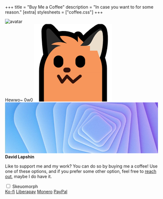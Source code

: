 +++
title = "Buy Me a Coffee"
description = "In case you want to for some reason."
[extra]
stylesheets = ["coffee.css"]
+++

<div id="coffee-container">
	<div id="avatar-container">
		<img id="avatar" class="no-hover" alt="avatar" src="/assets/avatar.svg" />
	</div>
	<div id="coffee-banner-container">
		<span id="blobfox-message" class="drop-shadow">Hewwo~ 0w0</span>
		<img id="blobfox" class="transparent no-hover drop-shadow" alt="blobfox" src="neofox-stretch-down.png" />
		<img id="coffee-banner" class="no-hover" alt="banner" src="banner.webp" />
	</div>
	<strong id="title">David Lapshin</strong>
	<p id="message">Like to support me and my work? You can do so by buying me a coffee! Use one of these options, and if you prefer some other option, feel free to <a href="https://daudix.one/find/#contacts">reach out</a>, maybe I do have it.</p>
	<input type="checkbox" id="skeuo-switch">
	<label for="skeuo-switch">Skeuomorph<i id="skeuo-info" class="icon" title="This silly mode warms my heart, but sometimes drives me crazy because I have to fix it every time I change the components it styles."></i></label>
	<div class="dialog-buttons" id="buttons">
		<a id="ko-fi" class="inline-button" href="https://ko-fi.com/daudix">Ko-fi</a>
		<a id="liberapay" class="inline-button" href="https://liberapay.com/daudix">Liberapay</a>
		<a id="monero" class="inline-button" href="monero.txt">Monero</a>
		<a id="paypal" class="inline-button" href="https://www.paypal.me/Daudix">PayPal</a>
	</div>
</div>
